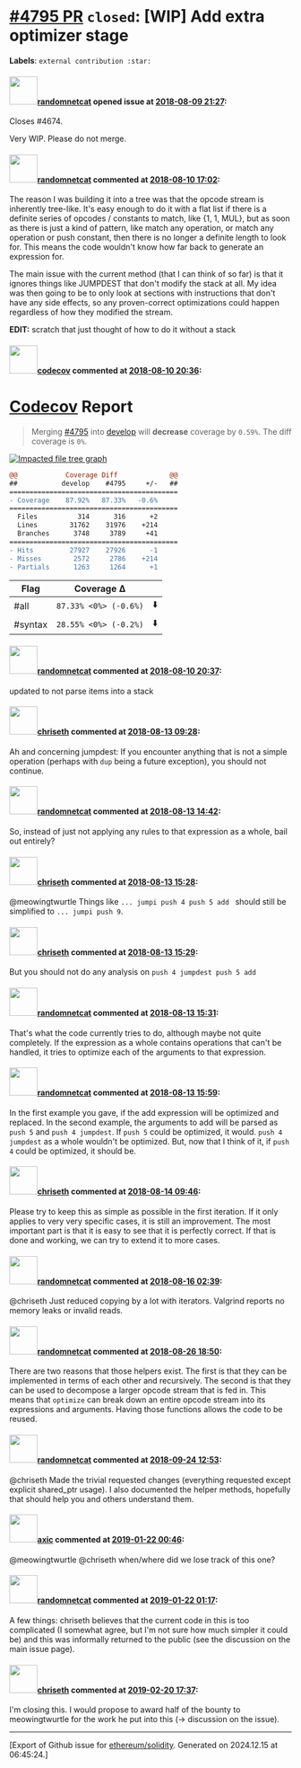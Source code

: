 # [\#4795 PR](https://github.com/ethereum/solidity/pull/4795) `closed`: [WIP] Add extra optimizer stage
**Labels**: `external contribution :star:`


#### <img src="https://avatars.githubusercontent.com/u/1988485?v=4" width="50">[randomnetcat](https://github.com/randomnetcat) opened issue at [2018-08-09 21:27](https://github.com/ethereum/solidity/pull/4795):

Closes #4674.

Very WIP. Please do not merge.

#### <img src="https://avatars.githubusercontent.com/u/1988485?v=4" width="50">[randomnetcat](https://github.com/randomnetcat) commented at [2018-08-10 17:02](https://github.com/ethereum/solidity/pull/4795#issuecomment-412144315):

The reason I was building it into a tree was that the opcode stream is inherently tree-like. It's easy enough to do it with a flat list if there is a definite series of opcodes / constants to match, like {1, 1, MUL}, but as soon as there is just a kind of pattern, like match any operation, or match any operation or push constant, then there is no longer a definite length to look for. This means the code wouldn't know how far back to generate an expression for.

The main issue with the current method (that I can think of so far) is that it ignores things like JUMPDEST that don't modify the stack at all. My idea was then going to be to only look at sections with instructions that don't have any side effects, so any proven-correct optimizations could happen regardless of how they modified the stream.

**EDIT:** scratch that just thought of how to do it without a stack

#### <img src="https://avatars.githubusercontent.com/in/254?v=4" width="50">[codecov](https://github.com/apps/codecov) commented at [2018-08-10 20:36](https://github.com/ethereum/solidity/pull/4795#issuecomment-412199021):

# [Codecov](https://codecov.io/gh/ethereum/solidity/pull/4795?src=pr&el=h1) Report
> Merging [#4795](https://codecov.io/gh/ethereum/solidity/pull/4795?src=pr&el=desc) into [develop](https://codecov.io/gh/ethereum/solidity/commit/64a6888aba892bf811723ba0ec312b25e34465e6?src=pr&el=desc) will **decrease** coverage by `0.59%`.
> The diff coverage is `0%`.

[![Impacted file tree graph](https://codecov.io/gh/ethereum/solidity/pull/4795/graphs/tree.svg?width=650&token=87PGzVEwU0&height=150&src=pr)](https://codecov.io/gh/ethereum/solidity/pull/4795?src=pr&el=tree)

```diff
@@            Coverage Diff             @@
##           develop    #4795     +/-   ##
==========================================
- Coverage    87.92%   87.33%   -0.6%     
==========================================
  Files          314      316      +2     
  Lines        31762    31976    +214     
  Branches      3748     3789     +41     
==========================================
- Hits         27927    27926      -1     
- Misses        2572     2786    +214     
- Partials      1263     1264      +1
```

| Flag | Coverage Δ | |
|---|---|---|
| #all | `87.33% <0%> (-0.6%)` | :arrow_down: |
| #syntax | `28.55% <0%> (-0.2%)` | :arrow_down: |

#### <img src="https://avatars.githubusercontent.com/u/1988485?v=4" width="50">[randomnetcat](https://github.com/randomnetcat) commented at [2018-08-10 20:37](https://github.com/ethereum/solidity/pull/4795#issuecomment-412199180):

updated to not parse items into a stack

#### <img src="https://avatars.githubusercontent.com/u/9073706?v=4" width="50">[chriseth](https://github.com/chriseth) commented at [2018-08-13 09:28](https://github.com/ethereum/solidity/pull/4795#issuecomment-412460286):

Ah and concerning jumpdest: If you encounter anything that is not a simple operation (perhaps with `dup` being a future exception), you should not continue.

#### <img src="https://avatars.githubusercontent.com/u/1988485?v=4" width="50">[randomnetcat](https://github.com/randomnetcat) commented at [2018-08-13 14:42](https://github.com/ethereum/solidity/pull/4795#issuecomment-412542698):

So, instead of just not applying any rules to that expression as a whole, bail out entirely?

#### <img src="https://avatars.githubusercontent.com/u/9073706?v=4" width="50">[chriseth](https://github.com/chriseth) commented at [2018-08-13 15:28](https://github.com/ethereum/solidity/pull/4795#issuecomment-412558880):

@meowingtwurtle Things like `... jumpi push 4 push 5 add ` should still be simplified to `... jumpi push 9`.

#### <img src="https://avatars.githubusercontent.com/u/9073706?v=4" width="50">[chriseth](https://github.com/chriseth) commented at [2018-08-13 15:29](https://github.com/ethereum/solidity/pull/4795#issuecomment-412559013):

But you should not do any analysis on `push 4 jumpdest push 5 add`

#### <img src="https://avatars.githubusercontent.com/u/1988485?v=4" width="50">[randomnetcat](https://github.com/randomnetcat) commented at [2018-08-13 15:31](https://github.com/ethereum/solidity/pull/4795#issuecomment-412559663):

That's what the code currently tries to do, although maybe not quite completely. If the expression as a whole contains operations that can't be handled, it tries to optimize each of the arguments to that expression.

#### <img src="https://avatars.githubusercontent.com/u/1988485?v=4" width="50">[randomnetcat](https://github.com/randomnetcat) commented at [2018-08-13 15:59](https://github.com/ethereum/solidity/pull/4795#issuecomment-412569238):

In the first example you gave, if the add expression will be optimized and replaced. In the second example, the arguments to add will be parsed as `push 5` and `push 4 jumpdest`. If `push 5` could be optimized, it would. `push 4 jumpdest` as a whole wouldn't be optimized. But, now that I think of it, if `push 4` could be optimized, it should be.

#### <img src="https://avatars.githubusercontent.com/u/9073706?v=4" width="50">[chriseth](https://github.com/chriseth) commented at [2018-08-14 09:46](https://github.com/ethereum/solidity/pull/4795#issuecomment-412816563):

Please try to keep this as simple as possible in the first iteration. If it only applies to very very specific cases, it is still an improvement. The most important part is that it is easy to see that it is perfectly correct. If that is done and working, we can try to extend it to more cases.

#### <img src="https://avatars.githubusercontent.com/u/1988485?v=4" width="50">[randomnetcat](https://github.com/randomnetcat) commented at [2018-08-16 02:39](https://github.com/ethereum/solidity/pull/4795#issuecomment-413405394):

@chriseth Just reduced copying by a lot with iterators. Valgrind reports no memory leaks or invalid reads.

#### <img src="https://avatars.githubusercontent.com/u/1988485?v=4" width="50">[randomnetcat](https://github.com/randomnetcat) commented at [2018-08-26 18:50](https://github.com/ethereum/solidity/pull/4795#issuecomment-416060175):

There are two reasons that those helpers exist. The first is that they can be implemented in terms of each other and recursively. The second is that they can be used to decompose a larger opcode stream that is fed in. This means that `optimize` can break down an entire opcode stream into its expressions and arguments. Having those functions allows the code to be reused.

#### <img src="https://avatars.githubusercontent.com/u/1988485?v=4" width="50">[randomnetcat](https://github.com/randomnetcat) commented at [2018-09-24 12:53](https://github.com/ethereum/solidity/pull/4795#issuecomment-423964312):

@chriseth Made the trivial requested changes (everything requested except explicit shared_ptr usage). I also documented the helper methods, hopefully that should help you and others understand them.

#### <img src="https://avatars.githubusercontent.com/u/20340?v=4" width="50">[axic](https://github.com/axic) commented at [2019-01-22 00:46](https://github.com/ethereum/solidity/pull/4795#issuecomment-456234268):

@meowingtwurtle @chriseth when/where did we lose track of this one?

#### <img src="https://avatars.githubusercontent.com/u/1988485?v=4" width="50">[randomnetcat](https://github.com/randomnetcat) commented at [2019-01-22 01:17](https://github.com/ethereum/solidity/pull/4795#issuecomment-456238515):

A few things: chriseth believes that the current code in this is too complicated (I somewhat agree, but I'm not sure how much simpler it could be) and this was informally returned to the public (see the discussion on the main issue page).

#### <img src="https://avatars.githubusercontent.com/u/9073706?v=4" width="50">[chriseth](https://github.com/chriseth) commented at [2019-02-20 17:37](https://github.com/ethereum/solidity/pull/4795#issuecomment-465680097):

I'm closing this. I would propose to award half of the bounty to meowingtwurtle for the work he put into this (-> discussion on the issue).


-------------------------------------------------------------------------------



[Export of Github issue for [ethereum/solidity](https://github.com/ethereum/solidity). Generated on 2024.12.15 at 06:45:24.]
